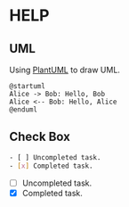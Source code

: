 # HELP

## UML

Using [PlantUML](https://plugins.gitbook.com/plugin/plantuml) to draw UML.

```uml
@startuml
Alice -> Bob: Hello, Bob
Alice <-- Bob: Hello, Alice
@enduml
```

## Check Box

```bash
- [ ] Uncompleted task.
- [x] Completed task.
```

- [ ] Uncompleted task.
- [x] Completed task.